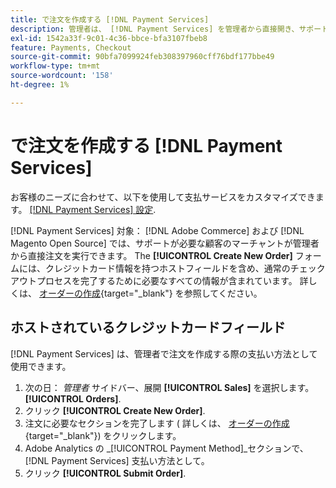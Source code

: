 ```yaml
---
title: で注文を作成する [!DNL Payment Services]
description: 管理者は、 [!DNL Payment Services] を管理者から直接開き、サポートが必要な顧客のためにマーチャントによって。
exl-id: 1542a33f-9c01-4c36-bbce-bfa3107fbeb8
feature: Payments, Checkout
source-git-commit: 90bfa7099924feb308397960cff76bdf177bbe49
workflow-type: tm+mt
source-wordcount: '158'
ht-degree: 1%

---
```


# で注文を作成する [!DNL Payment Services]

お客様のニーズに合わせて、以下を使用して支払サービスをカスタマイズできます。 [[!DNL Payment Services] 設定](settings.md).

[!DNL Payment Services] 対象： [!DNL Adobe Commerce] および [!DNL Magento Open Source] では、サポートが必要な顧客のマーチャントが管理者から直接注文を実行できます。 The **[!UICONTROL Create New Order]** フォームには、クレジットカード情報を持つホストフィールドを含め、通常のチェックアウトプロセスを完了するために必要なすべての情報が含まれています。 詳しくは、 [オーダーの作成](https://docs.magento.com/user-guide/customers/customer-account-create-order.html){target="_blank"} を参照してください。

## ホストされているクレジットカードフィールド

[!DNL Payment Services] は、管理者で注文を作成する際の支払い方法として使用できます。

1. 次の日： _管理者_ サイドバー、展開 **[!UICONTROL Sales]** を選択します。 **[!UICONTROL Orders]**.
1. クリック **[!UICONTROL Create New Order]**.
1. 注文に必要なセクションを完了します ( 詳しくは、 [オーダーの作成](https://docs.magento.com/user-guide/customers/customer-account-create-order.html){target="_blank"}) をクリックします。
1. Adobe Analytics の _[!UICONTROL Payment Method]_セクションで、 [!DNL Payment Services] 支払い方法として。
1. クリック **[!UICONTROL Submit Order]**.
